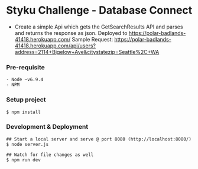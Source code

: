 # Styku Challenge - Database Connect

- Create a simple Api which gets the GetSearchResults API and parses and returns the response as json. Deployed to https://polar-badlands-41418.herokuapp.com/
Sample Request: https://polar-badlands-41418.herokuapp.com/api/users?address=2114+Bigelow+Ave&citystatezip=Seattle%2C+WA


### Pre-requisite

    - Node ~v6.9.4
    - NPM

### Setup project

    $ npm install

### Development & Deployment

    ## Start a local server and serve @ port 8080 (http://localhost:8080/)
    $ node server.js

    ## Watch for file changes as well
    $ npm run dev

